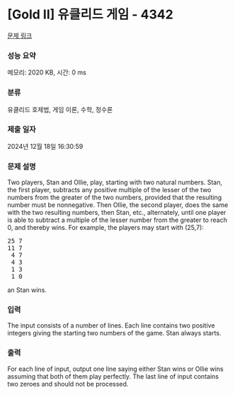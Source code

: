 # [Gold II] 유클리드 게임 - 4342 

[문제 링크](https://www.acmicpc.net/problem/4342) 

### 성능 요약

메모리: 2020 KB, 시간: 0 ms

### 분류

유클리드 호제법, 게임 이론, 수학, 정수론

### 제출 일자

2024년 12월 18일 16:30:59

### 문제 설명

<p>Two players, Stan and Ollie, play, starting with two natural numbers. Stan, the first player, subtracts any positive multiple of the lesser of the two numbers from the greater of the two numbers, provided that the resulting number must be nonnegative. Then Ollie, the second player, does the same with the two resulting numbers, then Stan, etc., alternately, until one player is able to subtract a multiple of the lesser number from the greater to reach 0, and thereby wins. For example, the players may start with (25,7):</p>

<pre>25 7 
11 7 
 4 7 
 4 3 
 1 3 
 1 0</pre>

<p>an Stan wins.</p>

### 입력 

 <p>The input consists of a number of lines. Each line contains two positive integers giving the starting two numbers of the game. Stan always starts.</p>

### 출력 

 <p>For each line of input, output one line saying either Stan wins or Ollie wins assuming that both of them play perfectly. The last line of input contains two zeroes and should not be processed.</p>

